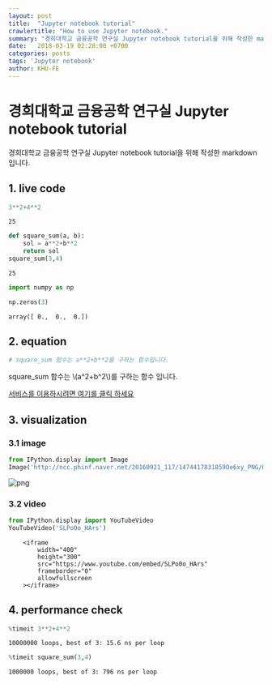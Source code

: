 ```yaml
---
layout: post
title:  "Jupyter notebook tutorial"
crawlertitle: "How to use Jupyter notebook."
summary: "경희대학교 금융공학 연구실 Jupyter notebook tutorial을 위해 작성한 markdown 입니다."
date:   2018-03-19 02:28:00 +0700
categories: posts
tags: 'Jupyter notebook'
author: KHU-FE
---
```

# 경희대학교 금융공학 연구실 Jupyter notebook tutorial

경희대학교 금융공학 연구실 Jupyter notebook tutorial을 위해 작성한 markdown 입니다.

## 1. live code


```python
3**2+4**2
```




    25




```python
def square_sum(a, b):
    sol = a**2+b**2
    return sol
square_sum(3,4)
```




    25




```python
import numpy as np
```


```python
np.zeros(3)
```




    array([ 0.,  0.,  0.])



## 2. equation


```python
# square_sum 함수는 a**2+b**2를 구하는 함수입니다.
```

square_sum 함수는 \\(a^2+b^2\\)를 구하는 함수 입니다.

[서비스를 이용하시려면 여기를 클릭 하세요](https://www.wolframalpha.com/)

## 3. visualization
### 3.1 image


```python
from IPython.display import Image
Image('http://ncc.phinf.naver.net/20160921_117/1474417831859Oe6xy_PNG/01.png')

```




![png](output_12_0.png)



### 3.2 video


```python
from IPython.display import YouTubeVideo
YouTubeVideo('SLPo0o_HArs')

```





        <iframe
            width="400"
            height="300"
            src="https://www.youtube.com/embed/SLPo0o_HArs"
            frameborder="0"
            allowfullscreen
        ></iframe>
        



## 4. performance check


```python
%timeit 3**2+4**2
```

    10000000 loops, best of 3: 15.6 ns per loop
    


```python
%timeit square_sum(3,4)
```

    1000000 loops, best of 3: 796 ns per loop
    


```python

```
